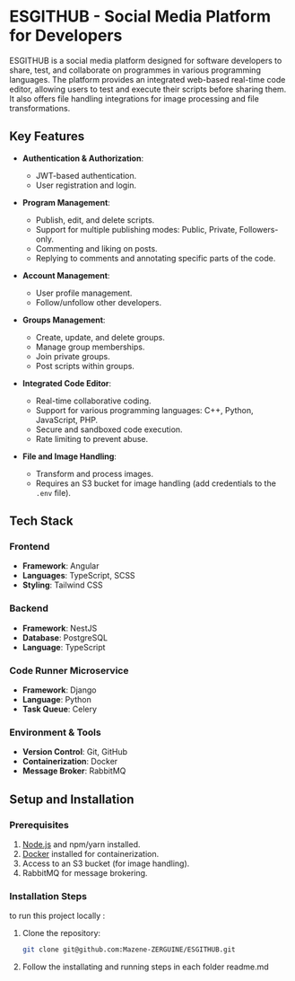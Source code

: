# ESGITHUB - Social Media Platform for Developers

ESGITHUB is a social media platform designed for software developers to share, test, and collaborate on programmes in various programming languages. The platform provides an integrated web-based real-time code editor, allowing users to test and execute their scripts before sharing them. It also offers file handling integrations for image processing and file transformations.

## Key Features

- **Authentication & Authorization**:
  - JWT-based authentication.
  - User registration and login.

- **Program Management**:
  - Publish, edit, and delete scripts.
  - Support for multiple publishing modes: Public, Private, Followers-only.
  - Commenting and liking on posts.
  - Replying to comments and annotating specific parts of the code.

- **Account Management**:
  - User profile management.
  - Follow/unfollow other developers.

- **Groups Management**:
  - Create, update, and delete groups.
  - Manage group memberships.
  - Join private groups.
  - Post scripts within groups.

- **Integrated Code Editor**:
  - Real-time collaborative coding.
  - Support for various programming languages: C++, Python, JavaScript, PHP.
  - Secure and sandboxed code execution.
  - Rate limiting to prevent abuse.

- **File and Image Handling**:
  - Transform and process images.
  - Requires an S3 bucket for image handling (add credentials to the `.env` file).

## Tech Stack

### Frontend
- **Framework**: Angular
- **Languages**: TypeScript, SCSS
- **Styling**: Tailwind CSS

### Backend
- **Framework**: NestJS
- **Database**: PostgreSQL
- **Language**: TypeScript

### Code Runner Microservice
- **Framework**: Django
- **Language**: Python
- **Task Queue**: Celery

### Environment & Tools
- **Version Control**: Git, GitHub
- **Containerization**: Docker
- **Message Broker**: RabbitMQ

## Setup and Installation

### Prerequisites
1. [Node.js](https://nodejs.org/) and npm/yarn installed.
2. [Docker](https://www.docker.com/) installed for containerization.
3. Access to an S3 bucket (for image handling).
4. RabbitMQ for message brokering.


### Installation Steps
to run this project locally : 
1. Clone the repository:
   ```bash
   git clone git@github.com:Mazene-ZERGUINE/ESGITHUB.git
   ````
2. Follow the installating and running steps in each folder readme.md
